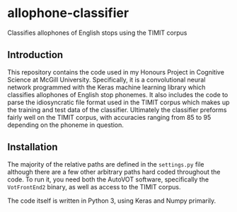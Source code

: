 # allophone-classifier
Classifies allophones of English stops using the TIMIT corpus

## Introduction
This repository contains the code used in my Honours Project in Cognitive Science at McGill University.
Specifically, it is a convolutional neural network programmed with the Keras machine learning library which classifies allophones of English stop phonemes.
It also includes the code to parse the idiosyncratic file format used in the TIMIT corpus which makes up the training and test data of the classifier.
Ultimately the classifier preforms fairly well on the TIMIT corpus, with accuracies ranging from 85 to 95 depending on the phoneme in question.


## Installation
The majority of the relative paths are defined in the `settings.py` file although there are a few other arbitrary paths hard coded throughout the code.
To run it, you need both the AutoVOT software, specifically the `VotFrontEnd2` binary, as well as access to the TIMIT corpus.

The code itself is written in Python 3, using Keras and Numpy primarily. 
